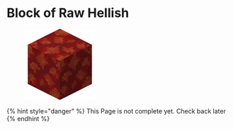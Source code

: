 # Block of Raw Hellish

<figure><img src="https://github.com/ItsMePok/PFE/blob/wikiAssets/blockRenders/RawHellishBlock.png?raw=true" alt=""><figcaption></figcaption></figure>

{% hint style="danger" %}
This Page is not complete yet. Check back later
{% endhint %}

